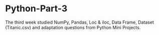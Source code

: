 # Python-Part-3
The third week studied NumPy, Pandas, Loc &amp; iloc, Data Frame, Dataset (Titanic.csv) and adaptation questions from Python Mini Projects.
